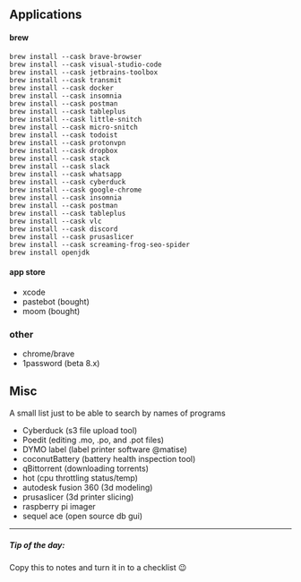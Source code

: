 ## Applications

#### brew
```
brew install --cask brave-browser
brew install --cask visual-studio-code
brew install --cask jetbrains-toolbox
brew install --cask transmit
brew install --cask docker
brew install --cask insomnia
brew install --cask postman
brew install --cask tableplus
brew install --cask little-snitch
brew install --cask micro-snitch
brew install --cask todoist
brew install --cask protonvpn
brew install --cask dropbox
brew install --cask stack
brew install --cask slack
brew install --cask whatsapp
brew install --cask cyberduck
brew install --cask google-chrome
brew install --cask insomnia
brew install --cask postman
brew install --cask tableplus
brew install --cask vlc
brew install --cask discord
brew install --cask prusaslicer
brew install --cask screaming-frog-seo-spider
brew install openjdk
```

#### app store
- xcode
- pastebot (bought)
- moom (bought)


### other
- chrome/brave
- 1password (beta 8.x)

## Misc
A small list just to be able to search by names of programs

- Cyberduck (s3 file upload tool)
- Poedit (editing .mo, .po, and .pot files)
- DYMO label (label printer software @matise)
- coconutBattery (battery health inspection tool)
- qBittorrent (downloading torrents)
- hot (cpu throttling status/temp)
- autodesk fusion 360 (3d modeling)
- prusaslicer (3d printer slicing)
- raspberry pi imager
- sequel ace (open source db gui)

---

##### Tip of the day:

Copy this to notes and turn it in to a checklist 😉
